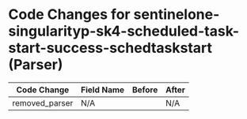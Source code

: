# Code Changes for sentinelone-singularityp-sk4-scheduled-task-start-success-schedtaskstart (Parser)

| Code Change | Field Name | Before | After |
|-------------|------------|--------|-------|
| removed_parser | N/A |  | N/A |